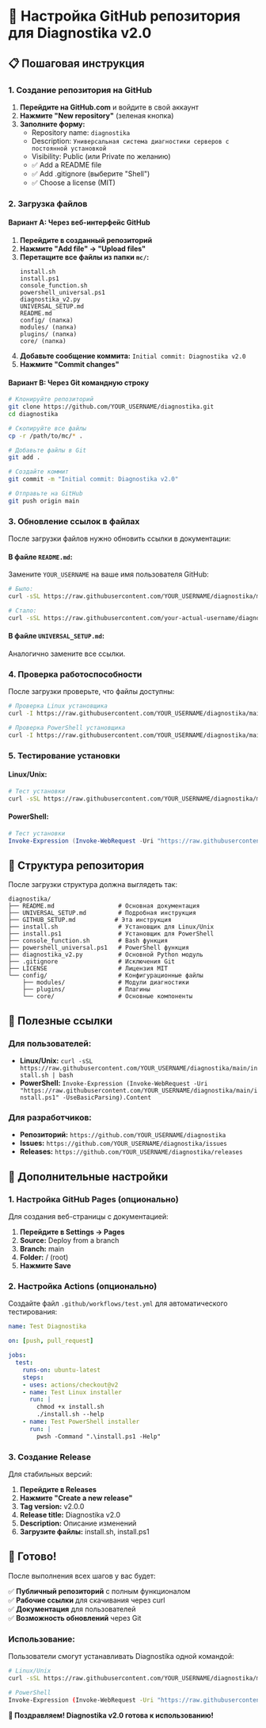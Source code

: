 # 🚀 Настройка GitHub репозитория для Diagnostika v2.0

## 📋 Пошаговая инструкция

### 1. Создание репозитория на GitHub

1. **Перейдите на GitHub.com** и войдите в свой аккаунт
2. **Нажмите "New repository"** (зеленая кнопка)
3. **Заполните форму:**
   - Repository name: `diagnostika`
   - Description: `Универсальная система диагностики серверов с постоянной установкой`
   - Visibility: Public (или Private по желанию)
   - ✅ Add a README file
   - ✅ Add .gitignore (выберите "Shell")
   - ✅ Choose a license (MIT)

### 2. Загрузка файлов

#### Вариант A: Через веб-интерфейс GitHub

1. **Перейдите в созданный репозиторий**
2. **Нажмите "Add file" → "Upload files"**
3. **Перетащите все файлы из папки `mc/`:**
   ```
   install.sh
   install.ps1
   console_function.sh
   powershell_universal.ps1
   diagnostika_v2.py
   UNIVERSAL_SETUP.md
   README.md
   config/ (папка)
   modules/ (папка)
   plugins/ (папка)
   core/ (папка)
   ```
4. **Добавьте сообщение коммита:** `Initial commit: Diagnostika v2.0`
5. **Нажмите "Commit changes"**

#### Вариант B: Через Git командную строку

```bash
# Клонируйте репозиторий
git clone https://github.com/YOUR_USERNAME/diagnostika.git
cd diagnostika

# Скопируйте все файлы
cp -r /path/to/mc/* .

# Добавьте файлы в Git
git add .

# Создайте коммит
git commit -m "Initial commit: Diagnostika v2.0"

# Отправьте на GitHub
git push origin main
```

### 3. Обновление ссылок в файлах

После загрузки файлов нужно обновить ссылки в документации:

#### В файле `README.md`:
Замените `YOUR_USERNAME` на ваше имя пользователя GitHub:

```bash
# Было:
curl -sSL https://raw.githubusercontent.com/YOUR_USERNAME/diagnostika/main/install.sh | bash

# Стало:
curl -sSL https://raw.githubusercontent.com/your-actual-username/diagnostika/main/install.sh | bash
```

#### В файле `UNIVERSAL_SETUP.md`:
Аналогично замените все ссылки.

### 4. Проверка работоспособности

После загрузки проверьте, что файлы доступны:

```bash
# Проверка Linux установщика
curl -I https://raw.githubusercontent.com/YOUR_USERNAME/diagnostika/main/install.sh

# Проверка PowerShell установщика
curl -I https://raw.githubusercontent.com/YOUR_USERNAME/diagnostika/main/install.ps1
```

### 5. Тестирование установки

#### Linux/Unix:
```bash
# Тест установки
curl -sSL https://raw.githubusercontent.com/YOUR_USERNAME/diagnostika/main/install.sh | bash
```

#### PowerShell:
```powershell
# Тест установки
Invoke-Expression (Invoke-WebRequest -Uri "https://raw.githubusercontent.com/YOUR_USERNAME/diagnostika/main/install.ps1" -UseBasicParsing).Content
```

## 📁 Структура репозитория

После загрузки структура должна выглядеть так:

```
diagnostika/
├── README.md                  # Основная документация
├── UNIVERSAL_SETUP.md         # Подробная инструкция
├── GITHUB_SETUP.md           # Эта инструкция
├── install.sh                 # Установщик для Linux/Unix
├── install.ps1                # Установщик для PowerShell
├── console_function.sh        # Bash функция
├── powershell_universal.ps1   # PowerShell функция
├── diagnostika_v2.py          # Основной Python модуль
├── .gitignore                 # Исключения Git
├── LICENSE                    # Лицензия MIT
└── config/                    # Конфигурационные файлы
    ├── modules/               # Модули диагностики
    ├── plugins/               # Плагины
    └── core/                  # Основные компоненты
```

## 🔗 Полезные ссылки

### Для пользователей:
- **Linux/Unix:** `curl -sSL https://raw.githubusercontent.com/YOUR_USERNAME/diagnostika/main/install.sh | bash`
- **PowerShell:** `Invoke-Expression (Invoke-WebRequest -Uri "https://raw.githubusercontent.com/YOUR_USERNAME/diagnostika/main/install.ps1" -UseBasicParsing).Content`

### Для разработчиков:
- **Репозиторий:** `https://github.com/YOUR_USERNAME/diagnostika`
- **Issues:** `https://github.com/YOUR_USERNAME/diagnostika/issues`
- **Releases:** `https://github.com/YOUR_USERNAME/diagnostika/releases`

## 🎯 Дополнительные настройки

### 1. Настройка GitHub Pages (опционально)

Для создания веб-страницы с документацией:

1. **Перейдите в Settings → Pages**
2. **Source:** Deploy from a branch
3. **Branch:** main
4. **Folder:** / (root)
5. **Нажмите Save**

### 2. Настройка Actions (опционально)

Создайте файл `.github/workflows/test.yml` для автоматического тестирования:

```yaml
name: Test Diagnostika

on: [push, pull_request]

jobs:
  test:
    runs-on: ubuntu-latest
    steps:
    - uses: actions/checkout@v2
    - name: Test Linux installer
      run: |
        chmod +x install.sh
        ./install.sh --help
    - name: Test PowerShell installer
      run: |
        pwsh -Command ".\install.ps1 -Help"
```

### 3. Создание Release

Для стабильных версий:

1. **Перейдите в Releases**
2. **Нажмите "Create a new release"**
3. **Tag version:** v2.0.0
4. **Release title:** Diagnostika v2.0
5. **Description:** Описание изменений
6. **Загрузите файлы:** install.sh, install.ps1

## 🚀 Готово!

После выполнения всех шагов у вас будет:

✅ **Публичный репозиторий** с полным функционалом  
✅ **Рабочие ссылки** для скачивания через curl  
✅ **Документация** для пользователей  
✅ **Возможность обновлений** через Git  

### Использование:

Пользователи смогут устанавливать Diagnostika одной командой:

```bash
# Linux/Unix
curl -sSL https://raw.githubusercontent.com/YOUR_USERNAME/diagnostika/main/install.sh | bash

# PowerShell
Invoke-Expression (Invoke-WebRequest -Uri "https://raw.githubusercontent.com/YOUR_USERNAME/diagnostika/main/install.ps1" -UseBasicParsing).Content
```

**🎉 Поздравляем! Diagnostika v2.0 готова к использованию!** 